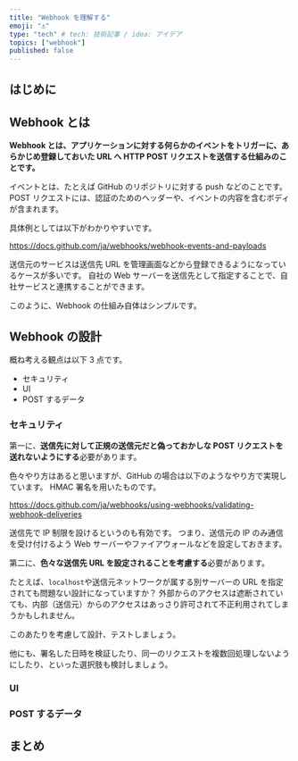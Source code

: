 ```yaml
---
title: "Webhook を理解する"
emoji: "⚓"
type: "tech" # tech: 技術記事 / idea: アイデア
topics: ["webhook"]
published: false
---
```


## はじめに

## Webhook とは

**Webhook とは、アプリケーションに対する何らかのイベントをトリガーに、あらかじめ登録しておいた URL へ HTTP POST リクエストを送信する仕組みのことです。**

イベントとは、たとえば GitHub のリポジトリに対する push などのことです。
POST リクエストには、認証のためのヘッダーや、イベントの内容を含むボディが含まれます。

具体例としては以下がわかりやすいです。

https://docs.github.com/ja/webhooks/webhook-events-and-payloads

送信元のサービスは送信先 URL を管理画面などから登録できるようになっているケースが多いです。
自社の Web サーバーを送信先として指定することで、自社サービスと連携することができます。

このように、Webhook の仕組み自体はシンプルです。

## Webhook の設計

概ね考える観点は以下 3 点です。

- セキュリティ
- UI
- POST するデータ

### セキュリティ

第一に、**送信先に対して正規の送信元だと偽っておかしな POST リクエストを送れないようにする**必要があります。

色々やり方はあると思いますが、GitHub の場合は以下のようなやり方で実現しています。
HMAC 署名を用いたものです。

https://docs.github.com/ja/webhooks/using-webhooks/validating-webhook-deliveries

送信先で IP 制限を設けるというのも有効です。
つまり、送信元の IP のみ通信を受け付けるよう Web サーバーやファイアウォールなどを設定しておきます。

第二に、**色々な送信先 URL を設定されることを考慮する**必要があります。

たとえば、`localhost`や送信元ネットワークが属する別サーバーの URL を指定されても問題ない設計になっていますか？
外部からのアクセスは遮断されていても、内部（送信元）からのアクセスはあっさり許可されて不正利用されてしまうかもしれません。

このあたりを考慮して設計、テストしましょう。

他にも、署名した日時を検証したり、同一のリクエストを複数回処理しないようにしたり、といった選択肢も検討しましょう。

### UI

### POST するデータ

## まとめ
